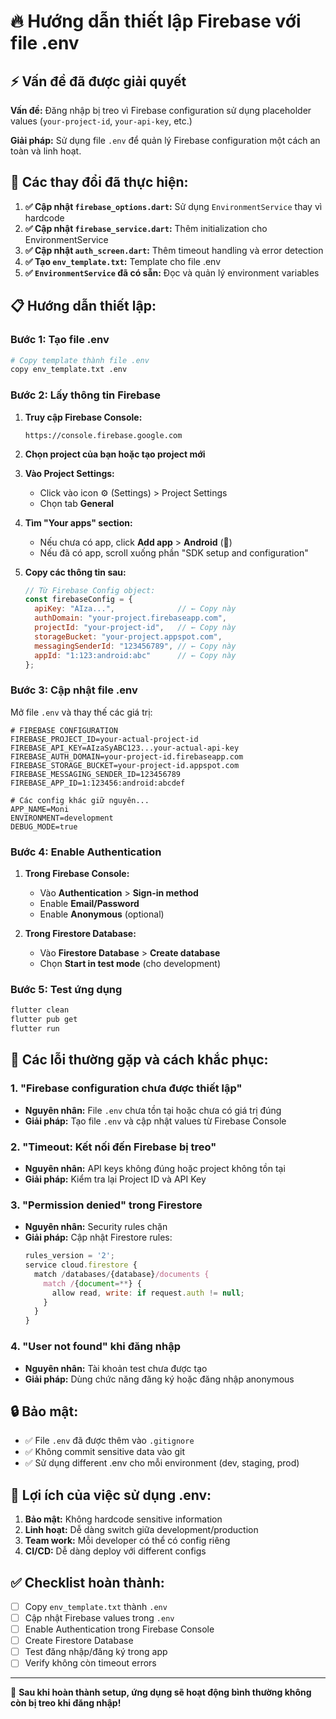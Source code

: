 # 🔥 Hướng dẫn thiết lập Firebase với file .env

## ⚡ Vấn đề đã được giải quyết

**Vấn đề:** Đăng nhập bị treo vì Firebase configuration sử dụng placeholder values (`your-project-id`, `your-api-key`, etc.)

**Giải pháp:** Sử dụng file `.env` để quản lý Firebase configuration một cách an toàn và linh hoạt.

## 🔧 Các thay đổi đã thực hiện:

1. **✅ Cập nhật `firebase_options.dart`:** Sử dụng `EnvironmentService` thay vì hardcode
2. **✅ Cập nhật `firebase_service.dart`:** Thêm initialization cho EnvironmentService
3. **✅ Cập nhật `auth_screen.dart`:** Thêm timeout handling và error detection
4. **✅ Tạo `env_template.txt`:** Template cho file .env
5. **✅ `EnvironmentService` đã có sẵn:** Đọc và quản lý environment variables

## 📋 Hướng dẫn thiết lập:

### Bước 1: Tạo file .env

```bash
# Copy template thành file .env
copy env_template.txt .env
```

### Bước 2: Lấy thông tin Firebase

1. **Truy cập Firebase Console:**
   ```
   https://console.firebase.google.com
   ```

2. **Chọn project của bạn hoặc tạo project mới**

3. **Vào Project Settings:**
   - Click vào icon ⚙️ (Settings) > Project Settings
   - Chọn tab **General**

4. **Tìm "Your apps" section:**
   - Nếu chưa có app, click **Add app** > **Android** (🤖)
   - Nếu đã có app, scroll xuống phần "SDK setup and configuration"

5. **Copy các thông tin sau:**
   ```javascript
   // Từ Firebase Config object:
   const firebaseConfig = {
     apiKey: "AIza...",              // ← Copy này
     authDomain: "your-project.firebaseapp.com",
     projectId: "your-project-id",   // ← Copy này  
     storageBucket: "your-project.appspot.com",
     messagingSenderId: "123456789", // ← Copy này
     appId: "1:123:android:abc"      // ← Copy này
   };
   ```

### Bước 3: Cập nhật file .env

Mở file `.env` và thay thế các giá trị:

```env
# FIREBASE CONFIGURATION
FIREBASE_PROJECT_ID=your-actual-project-id
FIREBASE_API_KEY=AIzaSyABC123...your-actual-api-key
FIREBASE_AUTH_DOMAIN=your-project-id.firebaseapp.com
FIREBASE_STORAGE_BUCKET=your-project-id.appspot.com  
FIREBASE_MESSAGING_SENDER_ID=123456789
FIREBASE_APP_ID=1:123456:android:abcdef

# Các config khác giữ nguyên...
APP_NAME=Moni
ENVIRONMENT=development
DEBUG_MODE=true
```

### Bước 4: Enable Authentication

1. **Trong Firebase Console:**
   - Vào **Authentication** > **Sign-in method**
   - Enable **Email/Password**
   - Enable **Anonymous** (optional)

2. **Trong Firestore Database:**
   - Vào **Firestore Database** > **Create database**
   - Chọn **Start in test mode** (cho development)

### Bước 5: Test ứng dụng

```bash
flutter clean
flutter pub get
flutter run
```

## 🚨 Các lỗi thường gặp và cách khắc phục:

### 1. "Firebase configuration chưa được thiết lập"
- **Nguyên nhân:** File `.env` chưa tồn tại hoặc chưa có giá trị đúng
- **Giải pháp:** Tạo file `.env` và cập nhật values từ Firebase Console

### 2. "Timeout: Kết nối đến Firebase bị treo"
- **Nguyên nhân:** API keys không đúng hoặc project không tồn tại
- **Giải pháp:** Kiểm tra lại Project ID và API Key

### 3. "Permission denied" trong Firestore
- **Nguyên nhân:** Security rules chặn
- **Giải pháp:** Cập nhật Firestore rules:
   ```javascript
   rules_version = '2';
   service cloud.firestore {
     match /databases/{database}/documents {
       match /{document=**} {
         allow read, write: if request.auth != null;
       }
     }
   }
   ```

### 4. "User not found" khi đăng nhập
- **Nguyên nhân:** Tài khoản test chưa được tạo
- **Giải pháp:** Dùng chức năng đăng ký hoặc đăng nhập anonymous

## 🔒 Bảo mật:

- ✅ File `.env` đã được thêm vào `.gitignore`
- ✅ Không commit sensitive data vào git
- ✅ Sử dụng different .env cho mỗi environment (dev, staging, prod)

## 🎯 Lợi ích của việc sử dụng .env:

1. **Bảo mật:** Không hardcode sensitive information
2. **Linh hoạt:** Dễ dàng switch giữa development/production
3. **Team work:** Mỗi developer có thể có config riêng
4. **CI/CD:** Dễ dàng deploy với different configs

## ✅ Checklist hoàn thành:

- [ ] Copy `env_template.txt` thành `.env`
- [ ] Cập nhật Firebase values trong `.env`
- [ ] Enable Authentication trong Firebase Console
- [ ] Create Firestore Database
- [ ] Test đăng nhập/đăng ký trong app
- [ ] Verify không còn timeout errors

---

🚀 **Sau khi hoàn thành setup, ứng dụng sẽ hoạt động bình thường không còn bị treo khi đăng nhập!** 